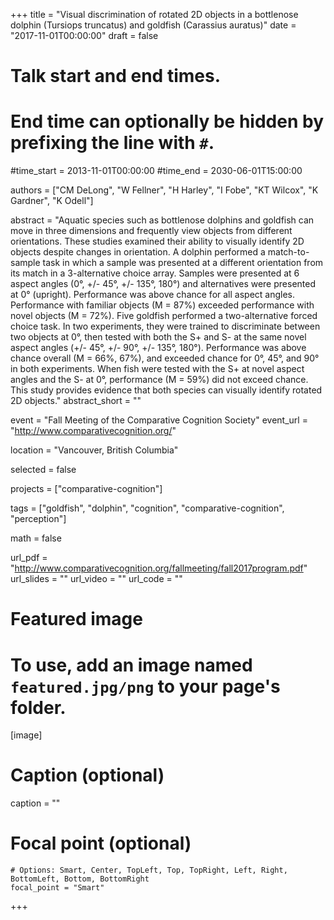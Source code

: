 +++
title = "Visual discrimination of rotated 2D objects in a bottlenose dolphin (Tursiops truncatus) and goldfish (Carassius auratus)"
date = "2017-11-01T00:00:00"
draft = false

# Talk start and end times.
#   End time can optionally be hidden by prefixing the line with `#`.
#time_start = 2013-11-01T00:00:00
#time_end = 2030-06-01T15:00:00

authors = ["CM DeLong", "W Fellner", "H Harley", "I Fobe", "KT Wilcox", "K Gardner", "K Odell"]

abstract = "Aquatic species such as bottlenose dolphins and goldfish can move in three dimensions and frequently view objects from different orientations. These studies examined their ability to visually identify 2D objects despite changes in orientation. A dolphin performed a match-to-sample task in which a sample was presented at a different orientation from its match in a 3-alternative choice array. Samples were presented at 6 aspect angles (0°, +/- 45°, +/-  135°, 180°) and alternatives were presented at 0° (upright). Performance was above chance for all aspect angles. Performance with familiar objects (M = 87%) exceeded performance with novel objects (M = 72%). Five goldfish performed a two-alternative forced choice task. In two experiments, they were trained to discriminate between two objects at 0°, then tested with both the S+ and S-  at the same novel aspect angles (+/- 45°, +/- 90°, +/-  135°, 180°). Performance was above chance overall (M = 66%, 67%), and exceeded chance for 0°, 45°, and 90° in both experiments. When fish were tested with the S+ at novel aspect angles and the S- at 0°, performance (M = 59%) did not exceed chance. This study provides evidence that both species can visually identify rotated 2D objects."
abstract_short = ""

event = "Fall Meeting of the Comparative Cognition Society"
event_url = "http://www.comparativecognition.org/"

location = "Vancouver, British Columbia"

selected = false

projects = ["comparative-cognition"]

tags = ["goldfish", "dolphin", "cognition", "comparative-cognition", "perception"]

math = false

url_pdf = "http://www.comparativecognition.org/fallmeeting/fall2017program.pdf"
url_slides = ""
url_video = ""
url_code = ""

# Featured image
# To use, add an image named `featured.jpg/png` to your page's folder.
[image]
  # Caption (optional)
  caption = ""

  # Focal point (optional)
    # Options: Smart, Center, TopLeft, Top, TopRight, Left, Right, BottomLeft, Bottom, BottomRight
    focal_point = "Smart"

+++
